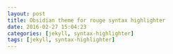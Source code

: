 ```yaml
---
layout: post
title: Obsidian theme for rouge syntax highlighter
date: 2016-02-27 15:04:23
categories: [jekyll, syntax-highlighter]		
tags: [jekyll, syntax-highlighter]
---
```


<!--more-->
